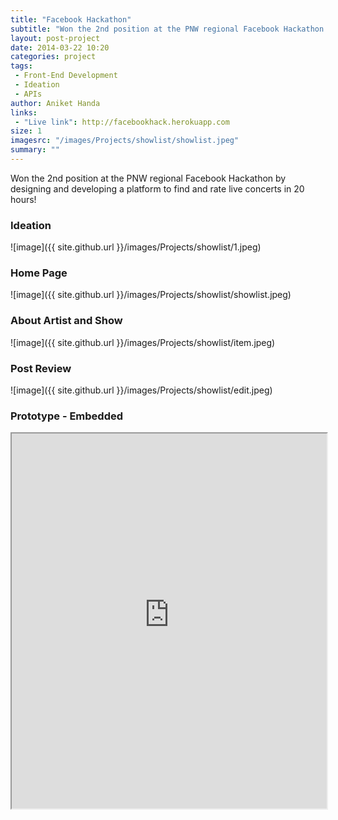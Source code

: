 ```yaml
---
title: "Facebook Hackathon"
subtitle: "Won the 2nd position at the PNW regional Facebook Hackathon by designing and developing a platform to find and rate live concerts in 20 hours!"
layout: post-project
date: 2014-03-22 10:20
categories: project
tags:
 - Front-End Development
 - Ideation
 - APIs 
author: Aniket Handa
links:
 - "Live link": http://facebookhack.herokuapp.com
size: 1
imagesrc: "/images/Projects/showlist/showlist.jpeg"
summary: ""
---
```


Won the 2nd position at the PNW regional Facebook Hackathon by designing and developing a platform to find and rate live concerts in 20 hours!

### Ideation

![image]({{ site.github.url }}/images/Projects/showlist/1.jpeg)

### Home Page

![image]({{ site.github.url }}/images/Projects/showlist/showlist.jpeg)

### About Artist and Show

![image]({{ site.github.url }}/images/Projects/showlist/item.jpeg)

### Post Review

![image]({{ site.github.url }}/images/Projects/showlist/edit.jpeg)

### Prototype - Embedded
<iframe src="http://facebookhack.herokuapp.com/" width="100%" height="600px">
  <p>Your browser does not support iframes.</p>
</iframe>

